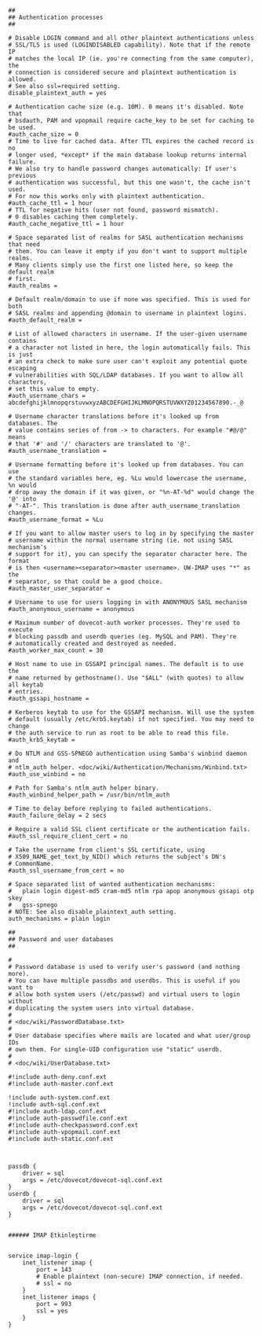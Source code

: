 	##
	## Authentication processes
	##
	
	# Disable LOGIN command and all other plaintext authentications unless
	# SSL/TLS is used (LOGINDISABLED capability). Note that if the remote IP
	# matches the local IP (ie. you're connecting from the same computer), the
	# connection is considered secure and plaintext authentication is allowed.
	# See also ssl=required setting.
	disable_plaintext_auth = yes
	
	# Authentication cache size (e.g. 10M). 0 means it's disabled. Note that
	# bsdauth, PAM and vpopmail require cache_key to be set for caching to be used.
	#auth_cache_size = 0
	# Time to live for cached data. After TTL expires the cached record is no
	# longer used, *except* if the main database lookup returns internal failure.
	# We also try to handle password changes automatically: If user's previous
	# authentication was successful, but this one wasn't, the cache isn't used.
	# For now this works only with plaintext authentication.
	#auth_cache_ttl = 1 hour
	# TTL for negative hits (user not found, password mismatch).
	# 0 disables caching them completely.
	#auth_cache_negative_ttl = 1 hour
	
	# Space separated list of realms for SASL authentication mechanisms that need
	# them. You can leave it empty if you don't want to support multiple realms.
	# Many clients simply use the first one listed here, so keep the default realm
	# first.
	#auth_realms =
	
	# Default realm/domain to use if none was specified. This is used for both
	# SASL realms and appending @domain to username in plaintext logins.
	#auth_default_realm = 
	
	# List of allowed characters in username. If the user-given username contains
	# a character not listed in here, the login automatically fails. This is just
	# an extra check to make sure user can't exploit any potential quote escaping
	# vulnerabilities with SQL/LDAP databases. If you want to allow all characters,
	# set this value to empty.
	#auth_username_chars = abcdefghijklmnopqrstuvwxyzABCDEFGHIJKLMNOPQRSTUVWXYZ01234567890.-_@
	
	# Username character translations before it's looked up from databases. The
	# value contains series of from -> to characters. For example "#@/@" means
	# that '#' and '/' characters are translated to '@'.
	#auth_username_translation =
	
	# Username formatting before it's looked up from databases. You can use
	# the standard variables here, eg. %Lu would lowercase the username, %n would
	# drop away the domain if it was given, or "%n-AT-%d" would change the '@' into
	# "-AT-". This translation is done after auth_username_translation changes.
	#auth_username_format = %Lu
	
	# If you want to allow master users to log in by specifying the master
	# username within the normal username string (ie. not using SASL mechanism's
	# support for it), you can specify the separator character here. The format
	# is then <username><separator><master username>. UW-IMAP uses "*" as the
	# separator, so that could be a good choice.
	#auth_master_user_separator =
	
	# Username to use for users logging in with ANONYMOUS SASL mechanism
	#auth_anonymous_username = anonymous
	
	# Maximum number of dovecot-auth worker processes. They're used to execute
	# blocking passdb and userdb queries (eg. MySQL and PAM). They're
	# automatically created and destroyed as needed.
	#auth_worker_max_count = 30
	
	# Host name to use in GSSAPI principal names. The default is to use the
	# name returned by gethostname(). Use "$ALL" (with quotes) to allow all keytab
	# entries.
	#auth_gssapi_hostname =
	
	# Kerberos keytab to use for the GSSAPI mechanism. Will use the system
	# default (usually /etc/krb5.keytab) if not specified. You may need to change
	# the auth service to run as root to be able to read this file.
	#auth_krb5_keytab = 
	
	# Do NTLM and GSS-SPNEGO authentication using Samba's winbind daemon and
	# ntlm_auth helper. <doc/wiki/Authentication/Mechanisms/Winbind.txt>
	#auth_use_winbind = no
	
	# Path for Samba's ntlm_auth helper binary.
	#auth_winbind_helper_path = /usr/bin/ntlm_auth
	
	# Time to delay before replying to failed authentications.
	#auth_failure_delay = 2 secs
	
	# Require a valid SSL client certificate or the authentication fails.
	#auth_ssl_require_client_cert = no
	
	# Take the username from client's SSL certificate, using 
	# X509_NAME_get_text_by_NID() which returns the subject's DN's
	# CommonName. 
	#auth_ssl_username_from_cert = no
	
	# Space separated list of wanted authentication mechanisms:
	#   plain login digest-md5 cram-md5 ntlm rpa apop anonymous gssapi otp skey
	#   gss-spnego
	# NOTE: See also disable_plaintext_auth setting.
	auth_mechanisms = plain login
	
	##
	## Password and user databases
	##
	
	#
	# Password database is used to verify user's password (and nothing more).
	# You can have multiple passdbs and userdbs. This is useful if you want to
	# allow both system users (/etc/passwd) and virtual users to login without
	# duplicating the system users into virtual database.
	#
	# <doc/wiki/PasswordDatabase.txt>
	#
	# User database specifies where mails are located and what user/group IDs
	# own them. For single-UID configuration use "static" userdb.
	#
	# <doc/wiki/UserDatabase.txt>
	
	#!include auth-deny.conf.ext
	#!include auth-master.conf.ext
	
	!include auth-system.conf.ext
	!include auth-sql.conf.ext
	#!include auth-ldap.conf.ext
	#!include auth-passwdfile.conf.ext
	#!include auth-checkpassword.conf.ext
	#!include auth-vpopmail.conf.ext
	#!include auth-static.conf.ext
	
	
	
	passdb {
	    driver = sql
	    args = /etc/dovecot/dovecot-sql.conf.ext
	}
	userdb {
	    driver = sql
	    args = /etc/dovecot/dovecot-sql.conf.ext
	}
	
	
	###### IMAP Etkinleştirme
	
	
	service imap-login {
	    inet_listener imap {
	        port = 143
	        # Enable plaintext (non-secure) IMAP connection, if needed.
	        # ssl = no
	    }
	    inet_listener imaps {
	        port = 993
	        ssl = yes
	    }
	}
	
	
	
	
	
